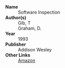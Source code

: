 
<dl>
	<dt><strong>Name</strong></dt>
	<dd>Software Inspection</dd>
	<dt><strong>Author(s)</strong></dt>
	<dd>Gib, T</dd>
	<dd>Graham, D.</dd>
	<dt><strong>Year</strong></dt>
	<dd>1993</dd>
	<dt><strong>Publisher</strong></dt>
	<dd>Addison Wesley</dd>
	<dt><strong>Other Links</strong></dt>
	<dd><a href="https://www.amazon.com/Software-Inspection-Tom-Gilb/dp/0201631814">Amazon</a></dd>
</dl>
